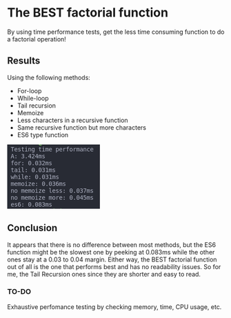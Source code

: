 # The BEST factorial function

By using time performance tests, get the less time consuming function to do a factorial operation!

## Results

Using the following methods:
- For-loop
- While-loop
- Tail recursion
- Memoize
- Less characters in a recursive function
- Same recursive function but more characters
- ES6 type function

![](results.png)

## Conclusion

It appears that there is no difference between most methods, but the ES6 function might be the slowest one by peeking at 0.083ms while the other ones stay at a 0.03 to 0.04 margin.
Either way, the BEST factorial function out of all is the one that performs best and has no readability issues. So for me, the Tail Recursion ones since they are shorter and easy to read.

### TO-DO

Exhaustive perfomance testing by checking memory, time, CPU usage, etc.